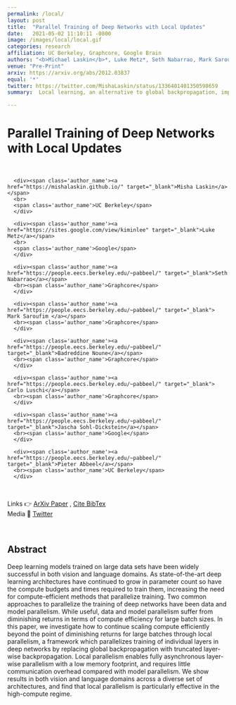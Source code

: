 ```yaml
---
permalink: /local/
layout: post
title:  "Parallel Training of Deep Networks with Local Updates"
date:   2021-05-02 11:10:11 -0800
image: /images/local/local.gif
categories: research
affiliation: UC Berkeley, Graphcore, Google Brain
authors: "<b>Michael Laskin</b>*, Luke Metz*, Seth Nabarrao, Mark Saroufim, Badreddine Noune, Carlo Luschi, Jascha Sohl-Dickstein, Pieter Abbeel"
venue: "Pre-Print"
arxiv: https://arxiv.org/abs/2012.03837
equal: '*'
twitter: https://twitter.com/MishaLaskin/status/1336401401350598659
summary:  Local learning, an alternative to global backpropagation, improves the efficiency of training deep nets in the high-compute regime. 

---
```

<script>
function myFunction() {
  var x = document.getElementById("bibtex");
  if (x.style.display === "none") {
    x.style.display = "block";
  } else {
    x.style.display = "none";
  }
}

</script>
# Parallel Training of Deep Networks with Local Updates
<br> 

<div class="table-like" style="justify-content:space-evenly;max-width:800px;margin:;">

      <div><span class='author_name'><a href="https://mishalaskin.github.io/" target="_blank">Misha Laskin</a></span>
      <br>
      <span class='author_name'>UC Berkeley</span>
      </div>
    
      <div><span class='author_name'><a href="https://sites.google.com/view/kiminlee" target="_blank">Luke Metz</a></span>
      <br>
      <span class='author_name'>Google</span>
      </div>

      <div><span class='author_name'><a href="https://people.eecs.berkeley.edu/~pabbeel/" target="_blank">Seth Nabarrao</a></span>
      <br><span class='author_name'>Graphcore</span>
      </div>

      <div><span class='author_name'><a href="https://people.eecs.berkeley.edu/~pabbeel/" target="_blank"> Mark Saroufim </a></span>
      <br><span class='author_name'>Graphcore</span>
      </div>

      <div><span class='author_name'><a href="https://people.eecs.berkeley.edu/~pabbeel/" target="_blank">Badreddine Noune</a></span>
      <br><span class='author_name'>Graphcore</span>
      </div>

      <div><span class='author_name'><a href="https://people.eecs.berkeley.edu/~pabbeel/" target="_blank"> Carlo Luschi</a></span>
      <br><span class='author_name'>Graphcore</span>
      </div>

      <div><span class='author_name'><a href="https://people.eecs.berkeley.edu/~pabbeel/" target="_blank">Jascha Sohl-Dickstein</a></span>
      <br><span class='author_name'>Google</span>
      </div>

      <div><span class='author_name'><a href="https://people.eecs.berkeley.edu/~pabbeel/" target="_blank">Pieter Abbeel</a></span>
      <br><span class='author_name'>UC Berkeley</span>
      </div>
</div>

<br>

<p>
  Links 👉 
         <a  target='_blank' href="{{page.arxiv}}"><u> ArXiv Paper</u></a>
         , <a  onclick="myFunction()" href="#"><u> Cite BibTex</u></a>
<br>
Media	📰
 <a  target="_blank" href="https://twitter.com/MishaLaskin/status/1306779645287763970"><u> Twitter</u></a>
</p>

<div style='display:none;font-size:12px' id="bibtex">
  <pre>
@misc{laskin_metz2020local,
Author = {Michael Laskin and Luke Metz and Seth Nabarrao and Mark Saroufim and Badreddine Noune and Carlo Luschi and Jascha Sohl-Dickstein and Pieter Abbeel},
Title = {Parallel Training of Deep Networks with Local Updates},
Year = {2020},
Eprint = {arXiv:2012.03837},
}
</pre>
</div>


<br>


## Abstract 

Deep learning models trained on large data sets have been widely successful in both vision and language domains. As state-of-the-art deep learning architectures have continued to grow in parameter count so have the compute budgets and times required to train them, increasing the need for compute-efficient methods that parallelize training. Two common approaches to parallelize the training of deep networks have been data and model parallelism. While useful, data and model parallelism suffer from diminishing returns in terms of compute efficiency for large batch sizes. In this paper, we investigate how to continue scaling compute efficiently beyond the point of diminishing returns for large batches through local parallelism, a framework which parallelizes training of individual layers in deep networks by replacing global backpropagation with truncated layer-wise backpropagation. Local parallelism enables fully asynchronous layer-wise parallelism with a low memory footprint, and requires little communication overhead compared with model parallelism. We show results in both vision and language domains across a diverse set of architectures, and find that local parallelism is particularly effective in the high-compute regime.
<br>
